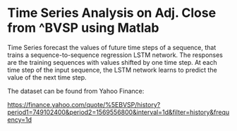 # Time Series Analysis on Adj. Close from ^BVSP using Matlab 

Time Series forecast the values of future time steps of a sequence, that trains a sequence-to-sequence regression LSTM network. The responses are the training sequences with values shifted by one time step. At each time step of the input sequence, the LSTM network learns to predict the value of the next time step.

The dataset can be found from Yahoo Finance:

https://finance.yahoo.com/quote/%5EBVSP/history?period1=749102400&period2=1569556800&interval=1d&filter=history&frequency=1d
